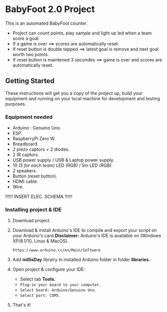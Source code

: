 
# BabyFoot 2.0 Project

This is an automated BabyFoot counter.
- Project can count points, play sample and light up led when a team score a goal.
- If a game is over ==> scores are automatically reset.
- If reset button is double tapped ==> latest goal is remove and next goal worth two points.
- If reset button is maintened 3 secondes ==> game is over and scores are automatically reset.


## Getting Started

These instructions will get you a copy of the project up,  build your equipment and running on your local machine for development and testing purposes.

### Equipment needed

 - Arduino : Genuino Uno.
 - ESP.
 - RaspberryPi Zero W.
 - Breadboard.
 - 2 piezo captors + 2 diodes.
 - 2 IR captors.
 - USB power supply / USB & Laptop power supply.
 - 10 *(5 for each team)* LED *(RGB)* / 5m LED *(RGB).*
 - 2 speakers.
 - Button (reset button).
 - HDMI cable.
 - Wire.

!!!!!! INSERT ELEC. SCHEMA !!!!!!

### Installing project & IDE

1. Download project.
2. Download & install Arduino's IDE to compile and export your script on your Arduino's card
**Disclaimer:** Arduino's IDE is available on (Windows XP/8.1/10, Linux & MacOS).

	``https://www.arduino.cc/en/Main/Software``
3.  Add **millisDay** librairy in installed Arduino folder in folder **libraries.** 
4.  Open project & configure your IDE:
	- Select tab **Tools.**
	- ``Plug-in your board to your computer.``
	- ``Select board: Arduino/Genuino Uno.``
	- ``Select port: COM5.``

5. That's it!



